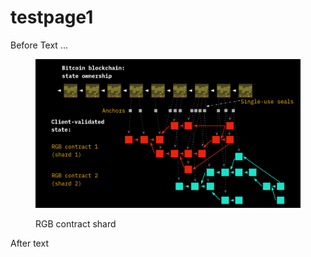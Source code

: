 # testpage1

Before Text ...

<figure><img src="img/csv-shard-1.png" alt=""><figcaption><p>RGB contract shard</p></figcaption></figure>

After text
